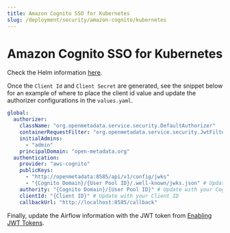 ```yaml
---
title: Amazon Cognito SSO for Kubernetes
slug: /deployment/security/amazon-cognito/kubernetes
---
```


# Amazon Cognito SSO for Kubernetes

Check the Helm information [here](https://artifacthub.io/packages/search?repo=open-metadata).

Once the `Client Id` and `Client Secret` are generated, see the snippet below for an example of where to
place the client id value and update the authorizer configurations in the `values.yaml`.

```yaml
global:
  authorizer:
    className: "org.openmetadata.service.security.DefaultAuthorizer"
    containerRequestFilter: "org.openmetadata.service.security.JwtFilter"
    initialAdmins:
      - "admin"
    principalDomain: "open-metadata.org"
  authentication:
    provider: "aws-cognito"
    publicKeys:
      - "http://openmetadata:8585/api/v1/config/jwks"
      - "{Cognito Domain}/{User Pool ID}/.well-known/jwks.json" # Update with your Cognito Domain and User Pool ID
    authority: "{Cognito Domain}/{User Pool ID}" # Update with your Cognito Domain and User Pool ID as follows - https://cognito-idp.us-west-1.amazonaws.com/us-west-1_DL8xfTzj8
    clientId: "{Client ID}" # Update with your Client ID
    callbackUrl: "http://localhost:8585/callback"
```

Finally, update the Airflow information with the JWT token
from [Enabling JWT Tokens](/deployment/security/enable-jwt-tokens).
